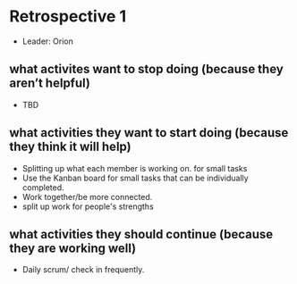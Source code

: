 # Retrospective 1

- Leader: Orion

## what activites want to stop doing (because they aren’t helpful)
- TBD 

## what activities they want to start doing (because they think it will help)
- Splitting up what each member is working on. for small tasks
- Use the Kanban board for small tasks that can be individually completed.
- Work together/be more connected.
- split up work for people's strengths

## what activities they should continue (because they are working well)
- Daily scrum/ check in frequently. 
